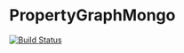 # PropertyGraphMongo

[![Build Status](https://travis-ci.org/PhillP/PropertyGraphMongo.jl.svg?branch=master)](https://travis-ci.org/PhillP/PropertyGraphMongo.jl)
